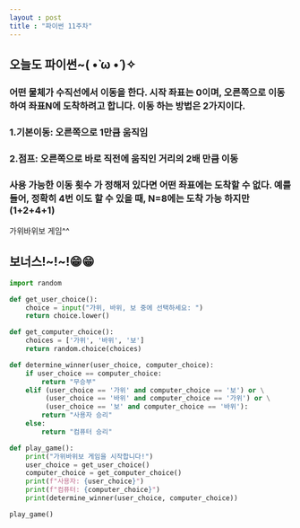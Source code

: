 ```yaml
---
layout : post
title : "파이썬 11주차"
---
```

## 오늘도 파이썬~( •̀ ω •́ )✧

### 어떤 물체가 수직선에서 이동을 한다. 시작 좌표는 0이며, 오른쪽으로 이동하여 좌표N에 도착하려고 합니다. 이동 하는 방법은 2가지이다. 
### 1.기본이동: 오른쪽으로 1만큼 움직임
### 2.점프: 오른쪽으로 바로 직전에 움직인 거리의 2배 만큼 이동
### 사용 가능한 이동 횟수 가 정해저 있다면 어떤 좌표에는 도착할 수 없다. 예를 들어, 정확히 4번 이도 할 수 있을 때, N=8에는 도착 가능 하지만 (1+2+4+1)
























가위바위보 게임^^
## 보너스!~!~!😁😁

```python
import random

def get_user_choice():
    choice = input("가위, 바위, 보 중에 선택하세요: ")
    return choice.lower()

def get_computer_choice():
    choices = ['가위', '바위', '보']
    return random.choice(choices)

def determine_winner(user_choice, computer_choice):
    if user_choice == computer_choice:
        return "무승부"
    elif (user_choice == '가위' and computer_choice == '보') or \
         (user_choice == '바위' and computer_choice == '가위') or \
         (user_choice == '보' and computer_choice == '바위'):
        return "사용자 승리"
    else:
        return "컴퓨터 승리"

def play_game():
    print("가위바위보 게임을 시작합니다!")
    user_choice = get_user_choice()
    computer_choice = get_computer_choice()
    print(f"사용자: {user_choice}")
    print(f"컴퓨터: {computer_choice}")
    print(determine_winner(user_choice, computer_choice))

play_game()
```

